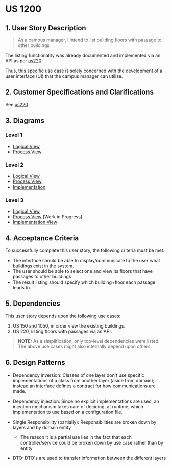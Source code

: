 # US 1200

## 1. User Story Description

> As a campus manager, I intend to list building floors with
> passage to other buildings

The listing functionality was already
documented and implemented via an API as per [us220](../us220/README.md).

Thus, this specific use case is solely concerned with the
development of a user interface (UI) that the campus
manager can utilize.

## 2. Customer Specifications and Clarifications

See [us220](../us220/README.md)

## 3. Diagrams

### Level 1

- [Logical View](../general-purpose/level1/logical-view.svg)
- [Process View](./level1/process-view.svg)

### Level 2
- [Logical View](../general-purpose/level2/logical-view.svg)
- [Process View](./level2/process-view.svg)
- [Implementation](../general-purpose/level2/implementation-view.svg)

### Level 3
- [Logical View](../general-purpose/level3/logical-view.svg)
- [Process View](./level3/process-view.svg) [Work in Progress]
- [Implementation View](../general-purpose/level3/implementation-view.svg)
<!-- - [Class Diagram](./level3/class-diagram.svg) [Work in Progress] -->

## 4. Acceptance Criteria

To successfully complete this user story, the following criteria must be met:

- The interface should be able to display/communicate to the
user what buildings exist in the system.
- The user should be able to select one and view its floors that
have passages to other buildings
- The result listing should specify which building+floor each passage leads to.

## 5. Dependencies

This user story depends upon the following use cases:

1. US 150 and 1050, in order view the existing buildings.
2. US 220, listing floors with passages via an API.

> **NOTE:** As a simplification, only top-level dependencies were listed.
> The above use cases might also internally depend upon others.
## 6. Design Patterns
- Dependency inversion: Classes of one layer don't use specific implementations of a class from another layer (aside from domain); instead an interface defines a contract for how communications are made.

- Dependency injection: Since no explicit implementations are used, an injection mechanism takes care of deciding, at runtime, which implementation to use based on a configuration file.

<!-- TODO: review -->
- Single Responsibility (partially): Responsibilities are broken down by layers and by domain entity
    + The reason it is a partial use lies in the fact that each controller/service could be broken down by use case rather than by entity

- DTO: DTO's are used to transfer information between the different layers
